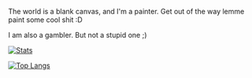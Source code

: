 The world is a blank canvas, and I'm a painter. Get out of the way lemme paint some cool shit :D

I am also a gambler. But not a stupid one ;)

[![Stats](https://github-readme-stats.vercel.app/api?username=stankur&theme=react&layout=compact)](https://github.com/stankur/github-readme-stats)

[![Top Langs](https://github-readme-stats.vercel.app/api/top-langs/?username=stankur&theme=react&layout=compact&hide=jupyter%20notebook)](https://github.com/stankur/github-readme-stats)



<!--
**stankur/stankur** is a ✨ _special_ ✨ repository because its `README.md` (this file) appears on your GitHub profile.

Here are some ideas to get you started:

- 🔭 I’m currently working on ...
- 🌱 I’m currently learning ...
- 👯 I’m looking to collaborate on ...
- 🤔 I’m looking for help with ...
- 💬 Ask me about ...
- 📫 How to reach me: ...
- 😄 Pronouns: ...
- ⚡ Fun fact: ...
-->
